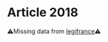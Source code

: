 # Article 2018

⚠️Missing data from [legifrance](https://www.legifrance.gouv.fr/codes/article_lc/LEGIARTI000006445388)⚠️